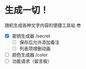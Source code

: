 # 生成一切！

随机生成各种文字内容的便捷工具站 😎

- [x] 密钥生成器 /secret
  - [ ] 保存后允许添加备注
  - [ ] 列表项增删动画
- [ ] 颜色生成器 /color
- [ ] 功能请求（留言板）
